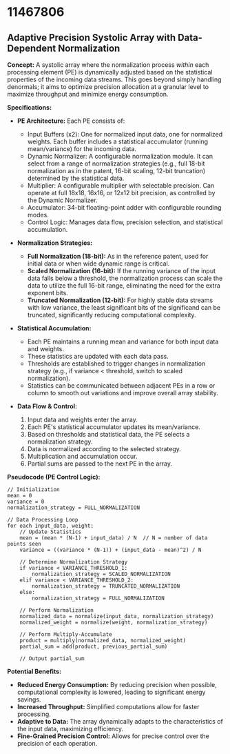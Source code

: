 # 11467806

## Adaptive Precision Systolic Array with Data-Dependent Normalization

**Concept:** A systolic array where the normalization process *within* each processing element (PE) is dynamically adjusted based on the statistical properties of the incoming data streams. This goes beyond simply handling denormals; it aims to optimize precision allocation at a granular level to maximize throughput and minimize energy consumption.

**Specifications:**

*   **PE Architecture:** Each PE consists of:
    *   Input Buffers (x2):  One for normalized input data, one for normalized weights.  Each buffer includes a statistical accumulator (running mean/variance) for the incoming data.
    *   Dynamic Normalizer: A configurable normalization module. It can select from a range of normalization strategies (e.g., full 18-bit normalization as in the patent, 16-bit scaling, 12-bit truncation) determined by the statistical data.
    *   Multiplier: A configurable multiplier with selectable precision.  Can operate at full 18x18, 16x16, or 12x12 bit precision, as controlled by the Dynamic Normalizer.
    *   Accumulator: 34-bit floating-point adder with configurable rounding modes.
    *   Control Logic: Manages data flow, precision selection, and statistical accumulation.

*   **Normalization Strategies:**
    *   **Full Normalization (18-bit):** As in the reference patent, used for initial data or when wide dynamic range is critical.
    *   **Scaled Normalization (16-bit):**  If the running variance of the input data falls below a threshold, the normalization process can scale the data to utilize the full 16-bit range, eliminating the need for the extra exponent bits.
    *   **Truncated Normalization (12-bit):** For highly stable data streams with low variance, the least significant bits of the significand can be truncated, significantly reducing computational complexity.

*   **Statistical Accumulation:**
    *   Each PE maintains a running mean and variance for both input data and weights.
    *   These statistics are updated with each data pass.
    *   Thresholds are established to trigger changes in normalization strategy (e.g., if variance < threshold, switch to scaled normalization).
    *   Statistics can be communicated between adjacent PEs in a row or column to smooth out variations and improve overall array stability.

*   **Data Flow & Control:**
    1.  Input data and weights enter the array.
    2.  Each PE's statistical accumulator updates its mean/variance.
    3.  Based on thresholds and statistical data, the PE selects a normalization strategy.
    4.  Data is normalized according to the selected strategy.
    5.  Multiplication and accumulation occur.
    6.  Partial sums are passed to the next PE in the array.

**Pseudocode (PE Control Logic):**

```
// Initialization
mean = 0
variance = 0
normalization_strategy = FULL_NORMALIZATION

// Data Processing Loop
for each input_data, weight:
    // Update Statistics
    mean = (mean * (N-1) + input_data) / N  // N = number of data points seen
    variance = ((variance * (N-1)) + (input_data - mean)^2) / N

    // Determine Normalization Strategy
    if variance < VARIANCE_THRESHOLD_1:
        normalization_strategy = SCALED_NORMALIZATION
    elif variance < VARIANCE_THRESHOLD_2:
        normalization_strategy = TRUNCATED_NORMALIZATION
    else:
        normalization_strategy = FULL_NORMALIZATION

    // Perform Normalization
    normalized_data = normalize(input_data, normalization_strategy)
    normalized_weight = normalize(weight, normalization_strategy)

    // Perform Multiply-Accumulate
    product = multiply(normalized_data, normalized_weight)
    partial_sum = add(product, previous_partial_sum)

    // Output partial_sum
```

**Potential Benefits:**

*   **Reduced Energy Consumption:**  By reducing precision when possible, computational complexity is lowered, leading to significant energy savings.
*   **Increased Throughput:**  Simplified computations allow for faster processing.
*   **Adaptive to Data:**  The array dynamically adapts to the characteristics of the input data, maximizing efficiency.
*   **Fine-Grained Precision Control:** Allows for precise control over the precision of each operation.